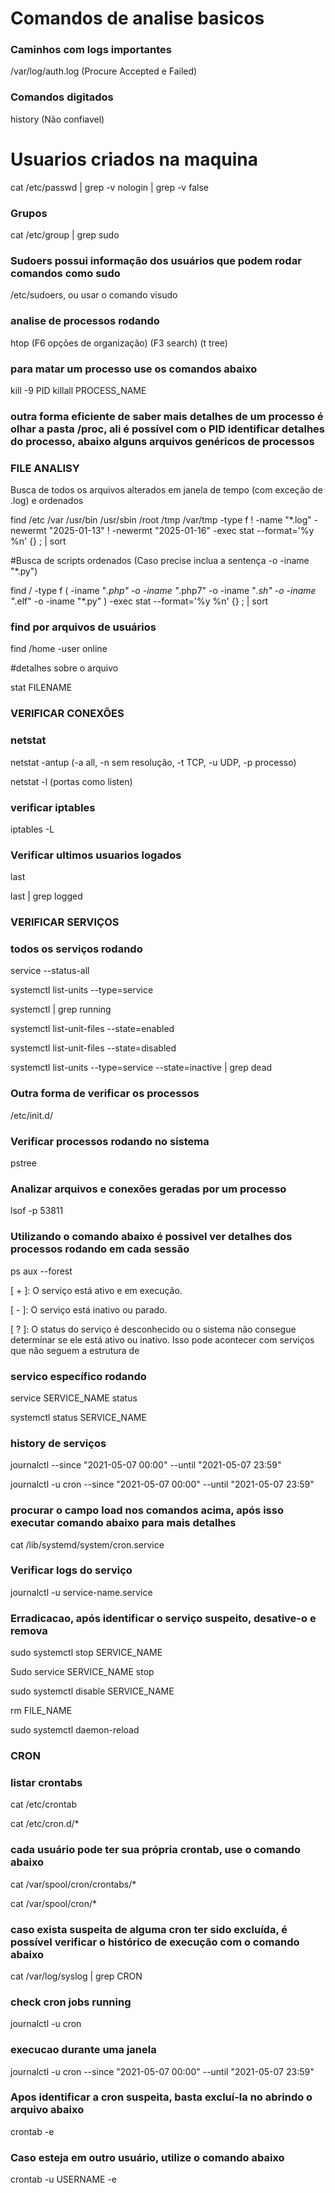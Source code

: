 # Comandos de analise basicos

### Caminhos com logs importantes
/var/log/auth.log (Procure Accepted e Failed)


### Comandos digitados
history (Não confiavel)

# Usuarios criados na maquina
cat /etc/passwd | grep -v nologin | grep -v false



### Grupos
cat /etc/group | grep sudo



### Sudoers possui informação dos usuários que podem rodar comandos como sudo
/etc/sudoers, ou usar o comando visudo



### analise de processos rodando
htop 
(F6 opções de organização)
(F3 search)
(t tree)

### para matar um processo use os comandos abaixo

kill -9 PID
killall PROCESS_NAME


### outra forma eficiente de saber mais detalhes de um processo é olhar a pasta /proc, ali é possível com o PID identificar detalhes do processo, abaixo alguns arquivos genéricos de processos



### FILE ANALISY
Busca de todos os arquivos alterados em janela de tempo (com exceção de .log) e ordenados

find /etc /var /usr/bin /usr/sbin /root /tmp /var/tmp -type f ! -name "*.log" -newermt "2025-01-13" ! -newermt "2025-01-16" -exec stat --format='%y %n' {} \; | sort


#Busca de scripts ordenados (Caso precise inclua a sentença -o -iname "*.py")

find / -type f \( -iname "*.php" -o -iname "*.php7" -o -iname "*.sh" -o -iname "*.elf" -o -iname "*.py" \) -exec stat --format='%y %n' {} \; | sort



### find por arquivos de usuários 

find /home -user online 




#detalhes sobre o arquivo

stat FILENAME




### VERIFICAR CONEXÕES 

### netstat

netstat -antup (-a all, -n sem resolução, -t TCP, -u UDP, -p processo)

netstat -l (portas como listen)

### verificar iptables 

iptables -L

### Verificar ultimos usuarios logados

last

last | grep logged




### VERIFICAR SERVIÇOS

### todos os serviços rodando

service --status-all

systemctl list-units --type=service

systemctl | grep running 

systemctl list-unit-files --state=enabled

systemctl list-unit-files --state=disabled

systemctl list-units --type=service --state=inactive | grep dead



### Outra forma de verificar os processos

/etc/init.d/





### Verificar processos rodando no sistema

pstree

### Analizar arquivos e conexões geradas por um processo

lsof -p 53811


### Utilizando o comando abaixo é possivel ver detalhes dos processos rodando em cada sessão

ps aux --forest

[ + ]: O serviço está ativo e em execução.

[ - ]: O serviço está inativo ou parado.

[ ? ]: O status do serviço é desconhecido ou o sistema não consegue determinar se ele está ativo ou inativo. Isso pode acontecer com serviços que não seguem a estrutura de



### servico específico rodando

service SERVICE_NAME status

systemctl status SERVICE_NAME


### history de serviços

journalctl --since "2021-05-07 00:00" --until "2021-05-07 23:59"

journalctl -u cron --since "2021-05-07 00:00" --until "2021-05-07 23:59"


### procurar o campo load nos comandos acima, após isso executar comando abaixo para mais detalhes

cat /lib/systemd/system/cron.service




### Verificar logs do serviço 

journalctl -u service-name.service


### Erradicacao, após identificar o serviço suspeito, desative-o e remova

sudo systemctl stop SERVICE_NAME

Sudo service SERVICE_NAME stop

sudo systemctl disable SERVICE_NAME

rm  FILE_NAME

sudo systemctl daemon-reload


### CRON
### listar crontabs

cat /etc/crontab

cat /etc/cron.d/*

### cada usuário pode ter sua própria crontab, use o comando abaixo 

cat /var/spool/cron/crontabs/*

cat /var/spool/cron/*


### caso exista suspeita de alguma cron ter sido excluída, é possível verificar o histórico de execução com o comando abaixo 

cat /var/log/syslog | grep CRON

### check cron jobs running

journalctl -u cron


### execucao durante uma janela 

journalctl -u cron --since "2021-05-07 00:00" --until "2021-05-07 23:59"


### Apos identificar a cron suspeita, basta excluí-la no abrindo o arquivo abaixo

crontab -e

### Caso esteja em outro usuário, utilize o comando abaixo 

 crontab -u USERNAME -e

